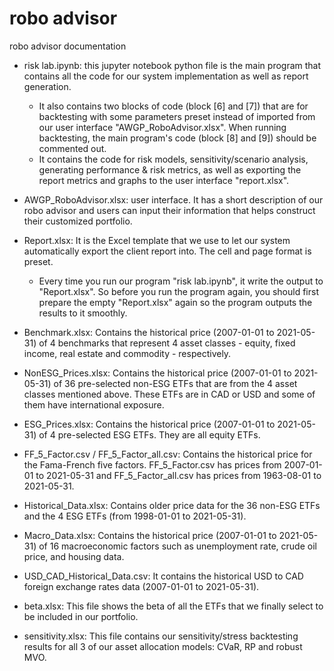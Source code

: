 # robo advisor
robo advisor documentation

- risk lab.ipynb: this jupyter notebook python file is the main program that contains all the code for our system implementation as well as report generation. 
  * It also contains two blocks of code (block [6] and [7]) that are for backtesting with some parameters preset instead of imported from our user interface "AWGP_RoboAdvisor.xlsx". When running backtesting, the main program's code (block [8] and [9]) should be commented out. 
  * It contains the code for risk models, sensitivity/scenario analysis, generating performance & risk metrics, as well as exporting the report metrics and graphs to the user interface "report.xlsx".

- AWGP_RoboAdvisor.xlsx: user interface. It has a short description of our robo advisor and users can input their information that helps construct their customized portfolio.

- Report.xlsx: It is the Excel template that we use to let our system automatically export the client report into. The cell and page format is preset.
  * Every time you run our program "risk lab.ipynb", it write the output to "Report.xlsx". So before you run the program again, you should first prepare the empty "Report.xlsx" again so the program outputs the results to it smoothly.

- Benchmark.xlsx: Contains the historical price (2007-01-01 to 2021-05-31) of 4 benchmarks that represent 4 asset classes - equity, fixed income, real estate and commodity - respectively. 

- NonESG_Prices.xlsx: Contains the historical price (2007-01-01 to 2021-05-31) of 36 pre-selected non-ESG ETFs that are from the 4 asset classes mentioned above. These ETFs are in CAD or USD and some of them have international exposure.

- ESG_Prices.xlsx: Contains the historical price (2007-01-01 to 2021-05-31) of 4 pre-selected ESG ETFs. They are all equity ETFs.

- FF_5_Factor.csv / FF_5_Factor_all.csv: Contains the historical price for the Fama-French five factors. FF_5_Factor.csv has prices from 2007-01-01 to 2021-05-31 and FF_5_Factor_all.csv has prices from 1963-08-01 to 2021-05-31.

- Historical_Data.xlsx: Contains older price data for the 36 non-ESG ETFs and the 4 ESG ETFs (from 1998-01-01 to 2021-05-31). 

- Macro_Data.xlsx: Contains the historical price (2007-01-01 to 2021-05-31) of 16 macroeconomic factors such as unemployment rate, crude oil price, and housing data.

- USD_CAD_Historical_Data.csv: It contains the historical USD to CAD foreign exchange rates data (2007-01-01 to 2021-05-31).

- beta.xlsx: This file shows the beta of all the ETFs that we finally select to be included in our portfolio.

- sensitivity.xlsx: This file contains our sensitivity/stress backtesting results for all 3 of our asset allocation models: CVaR, RP and robust MVO.

